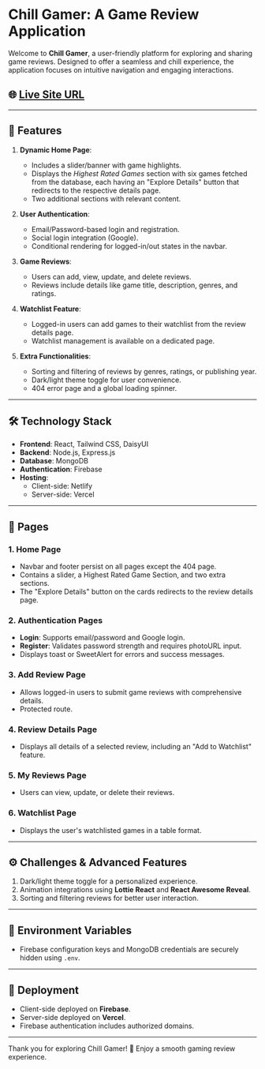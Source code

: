 # Chill Gamer: A Game Review Application  

Welcome to **Chill Gamer**, a user-friendly platform for exploring and sharing game reviews. Designed to offer a seamless and chill experience, the application focuses on intuitive navigation and engaging interactions.  

## 🌐 [Live Site URL](#)  

---

## 🚀 Features  

1. **Dynamic Home Page**:  
   - Includes a slider/banner with game highlights.  
   - Displays the *Highest Rated Games* section with six games fetched from the database, each having an "Explore Details" button that redirects to the respective details page.  
   - Two additional sections with relevant content.  

2. **User Authentication**:  
   - Email/Password-based login and registration.  
   - Social login integration (Google).  
   - Conditional rendering for logged-in/out states in the navbar.  

3. **Game Reviews**:  
   - Users can add, view, update, and delete reviews.  
   - Reviews include details like game title, description, genres, and ratings.  

4. **Watchlist Feature**:  
   - Logged-in users can add games to their watchlist from the review details page.  
   - Watchlist management is available on a dedicated page.  

5. **Extra Functionalities**:  
   - Sorting and filtering of reviews by genres, ratings, or publishing year.  
   - Dark/light theme toggle for user convenience.  
   - 404 error page and a global loading spinner.  

---

## 🛠️ Technology Stack  

- **Frontend**: React, Tailwind CSS, DaisyUI  
- **Backend**: Node.js, Express.js  
- **Database**: MongoDB  
- **Authentication**: Firebase  
- **Hosting**:  
  - Client-side: Netlify  
  - Server-side: Vercel  

---

## 📖 Pages  

### 1. **Home Page**  
- Navbar and footer persist on all pages except the 404 page.  
- Contains a slider, a Highest Rated Game Section, and two extra sections.  
- The "Explore Details" button on the cards redirects to the review details page.  

### 2. **Authentication Pages**  
- **Login**: Supports email/password and Google login.  
- **Register**: Validates password strength and requires photoURL input.  
- Displays toast or SweetAlert for errors and success messages.  

### 3. **Add Review Page**  
- Allows logged-in users to submit game reviews with comprehensive details.  
- Protected route.  

### 4. **Review Details Page**  
- Displays all details of a selected review, including an "Add to Watchlist" feature.  

### 5. **My Reviews Page**  
- Users can view, update, or delete their reviews.  

### 6. **Watchlist Page**  
- Displays the user's watchlisted games in a table format.  

---

## ⚙️ Challenges & Advanced Features  

1. Dark/light theme toggle for a personalized experience.  
2. Animation integrations using **Lottie React** and **React Awesome Reveal**.  
3. Sorting and filtering reviews for better user interaction.  

---

## 📝 Environment Variables  

- Firebase configuration keys and MongoDB credentials are securely hidden using `.env`.  

---

## 📂 Deployment  

- Client-side deployed on **Firebase**.  
- Server-side deployed on **Vercel**.  
- Firebase authentication includes authorized domains.  

---  

Thank you for exploring Chill Gamer! 🚀 Enjoy a smooth gaming review experience.  
